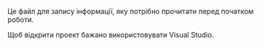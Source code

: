 Це файл для запису інформації, яку потрібно прочитати перед початком роботи.

Щоб відкрити проект бажано використовувати Visual Studio.
